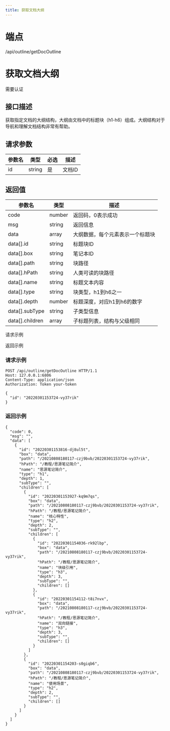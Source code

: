 ```yaml
---
title: 获取文档大纲
---
```

# 端点

/api/outline/getDocOutline

# 获取文档大纲

需要认证

## 接口描述

获取指定文档的大纲结构，大纲由文档中的标题块（h1-h6）组成。大纲结构对于导航和理解文档结构非常有帮助。

## 请求参数

| 参数名 | 类型 | 必选 | 描述 |
| --- | --- | --- | --- |
| id | string | 是 | 文档ID |

## 返回值

| 参数名 | 类型 | 描述 |
| --- | --- | --- |
| code | number | 返回码，0表示成功 |
| msg | string | 返回信息 |
| data | array | 大纲数据，每个元素表示一个标题块 |
| data\[\].id | string | 标题块ID |
| data\[\].box | string | 笔记本ID |
| data\[\].path | string | 块路径 |
| data\[\].hPath | string | 人类可读的块路径 |
| data\[\].name | string | 标题文本内容 |
| data\[\].type | string | 块类型，h1到h6之一 |
| data\[\].depth | number | 标题深度，对应h1到h6的数字 |
| data\[\].subType | string | 子类型信息 |
| data\[\].children | array | 子标题列表，结构与父级相同 |

请求示例

返回示例

### 请求示例

```
POST /api/outline/getDocOutline HTTP/1.1
Host: 127.0.0.1:6806
Content-Type: application/json
Authorization: Token your-token

{
  "id": "20220301153724-vy37rik"
}
```

### 返回示例

```
{
  "code": 0,
  "msg": "",
  "data": [
    {
      "id": "20220301153816-dj8ul5t",
      "box": "data",
      "path": "/20210808180117-czj9bvb/20220301153724-vy37rik",
      "hPath": "/教程/思源笔记简介",
      "name": "思源笔记简介",
      "type": "h1",
      "depth": 1,
      "subType": "",
      "children": [
        {
          "id": "20220301153927-kq9m7qs",
          "box": "data",
          "path": "/20210808180117-czj9bvb/20220301153724-vy37rik",
          "hPath": "/教程/思源笔记简介",
          "name": "核心特性",
          "type": "h2",
          "depth": 2,
          "subType": "",
          "children": [
            {
              "id": "20220301154036-rk92lbp",
              "box": "data",
              "path": "/20210808180117-czj9bvb/20220301153724-vy37rik",
              "hPath": "/教程/思源笔记简介",
              "name": "块级引用",
              "type": "h3",
              "depth": 3,
              "subType": "",
              "children": []
            },
            {
              "id": "20220301154112-t8i7nvx",
              "box": "data",
              "path": "/20210808180117-czj9bvb/20220301153724-vy37rik",
              "hPath": "/教程/思源笔记简介",
              "name": "双向链接",
              "type": "h3",
              "depth": 3,
              "subType": "",
              "children": []
            }
          ]
        },
        {
          "id": "20220301154203-s0giqb6",
          "box": "data",
          "path": "/20210808180117-czj9bvb/20220301153724-vy37rik",
          "hPath": "/教程/思源笔记简介",
          "name": "使用场景",
          "type": "h2",
          "depth": 2,
          "subType": "",
          "children": []
        }
      ]
    }
  ]
}
```

